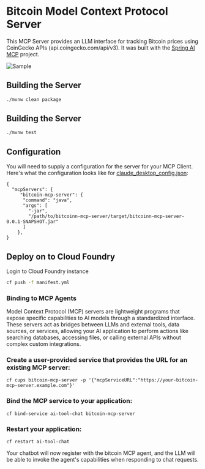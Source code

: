 # Bitcoin Model Context Protocol Server
This MCP Server provides an LLM interface for tracking Bitcoin prices using CoinGecko APIs (api.coingecko.com/api/v3). It was built with the [Spring AI MCP](https://docs.spring.io/spring-ai-mcp/reference/spring-mcp.html) project.

![Sample](images/sample.png)

## Building the Server

```bash
./mvnw clean package
```
## Building the Server

```bash
./mvnw test
```

## Configuration

You will need to supply a configuration for the server for your MCP Client. Here's what the configuration looks like for [claude_desktop_config.json](https://modelcontextprotocol.io/quickstart/user):

```
{
  "mcpServers": {
     "bitcoin-mcp-server": {
      "command": "java",
      "args": [
        "-jar",
        "/path/to/bitcoinn-mcp-server/target/bitcoinn-mcp-server-0.0.1-SNAPSHOT.jar"
      ]
    },
}
```

## Deploy on to Cloud Foundry
Login to Cloud Foundry instance 
```bash
cf push -f manifest.yml
```
### Binding to MCP Agents
Model Context Protocol (MCP) servers are lightweight programs that expose specific capabilities to AI models through a standardized interface. These servers act as bridges between LLMs and external tools, data sources, or services, allowing your AI application to perform actions like searching databases, accessing files, or calling external APIs without complex custom integrations.

### Create a user-provided service that provides the URL for an existing MCP server:
```
cf cups bitcoin-mcp-server -p '{"mcpServiceURL":"https://your-bitcoin-mcp-server.example.com"}'
```
### Bind the MCP service to your application:
```
cf bind-service ai-tool-chat bitcoin-mcp-server
```
### Restart your application:
```
cf restart ai-tool-chat
```
Your chatbot will now register with the bitcoin MCP agent, and the LLM will be able to invoke the agent's capabilities when responding to chat requests.


